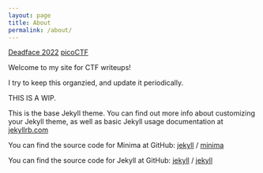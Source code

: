 ```yaml
---
layout: page
title: About
permalink: /about/
---
```


[Deadface 2022](/CTF-Writeups/deadface%202022)
[picoCTF](/CTF-Writeups/picoCTF)






Welcome to my site for CTF writeups!  

I try to keep this organzied, and update it periodically.  



THIS IS A WIP.  



This is the base Jekyll theme. You can find out more info about customizing your Jekyll theme, as well as basic Jekyll usage documentation at [jekyllrb.com](https://jekyllrb.com/)

You can find the source code for Minima at GitHub:
[jekyll][jekyll-organization] /
[minima](https://github.com/jekyll/minima)

You can find the source code for Jekyll at GitHub:
[jekyll][jekyll-organization] /
[jekyll](https://github.com/jekyll/jekyll)


[jekyll-organization]: https://github.com/jekyll
